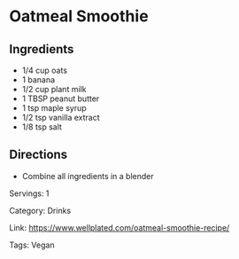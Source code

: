 # Oatmeal Smoothie

## Ingredients
- 1/4 cup oats
- 1 banana
- 1/2 cup plant milk
- 1 TBSP peanut butter
- 1 tsp maple syrup
- 1/2 tsp vanilla extract
- 1/8 tsp salt

## Directions
- Combine all ingredients in a blender

Servings: 1

Category: Drinks

Link: https://www.wellplated.com/oatmeal-smoothie-recipe/

Tags: Vegan
